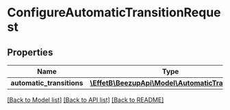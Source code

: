 # ConfigureAutomaticTransitionRequest

## Properties
Name | Type | Description | Notes
------------ | ------------- | ------------- | -------------
**automatic_transitions** | [**\EffetB\BeezupApi\Model\AutomaticTransition[]**](AutomaticTransition.md) |  | 

[[Back to Model list]](../README.md#documentation-for-models) [[Back to API list]](../README.md#documentation-for-api-endpoints) [[Back to README]](../README.md)


